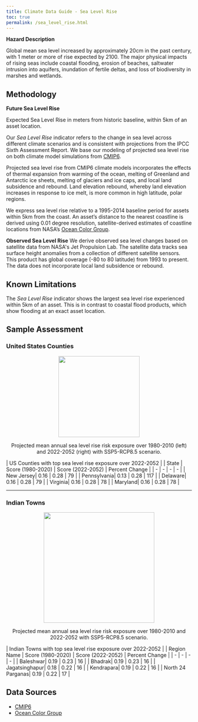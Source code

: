 ```yaml
---
title: Climate Data Guide - Sea Level Rise
toc: true
permalink: /sea_level_rise.html
---
```


**Hazard Description**

Global mean sea level increased by approximately 20cm in the past century, with 1 meter or more of rise expected by 2100. The major physical impacts of rising seas include coastal flooding, erosion of beaches, saltwater intrusion into aquifers, inundation of fertile deltas, and loss of biodiversity in marshes and wetlands.

## Methodology
**Future Sea Level Rise** 

Expected Sea Level Rise in meters from historic baseline, within 5km of an asset location.

Our <i>Sea Level Rise</i> indicator refers to the change in sea level across different climate scenarios and is consistent with projections from the IPCC Sixth Assessment Report. We base our modeling of projected sea level rise on both climate model simulations from [CMIP6](https://www.wcrp-climate.org/wgcm-cmip/wgcm-cmip6). 

Projected sea level rise from CMIP6 climate models incorporates the effects of thermal expansion from warming of the ocean, melting of Greenland and Antarctic ice sheets, melting of glaciers and ice caps, and local land subsidence and rebound. Land elevation rebound, whereby land elevation increases in response to ice melt, is more common in high latitude, polar regions.  

We express sea level rise relative to a 1995-2014 baseline period for assets within 5km from the coast. An asset’s distance to the nearest coastline is derived using 0.01 degree resolution, satellite-derived estimates of coastline locations from NASA’s [Ocean Color Group](https://oceancolor.gsfc.nasa.gov/docs/distfromcoast/).

**Observed Sea Level Rise**
We derive observed sea level changes based on satellite data from NASA's Jet Propulsion Lab. The satellite data tracks sea surface height anomalies from a collection of different satellite sensors. This product has global coverage (-80 to 80 latitude) from 1993 to present. The data does not incorporate local land subsidence or rebound. 

## Known Limitations
The <i>Sea Level Rise</i> indicator shows the largest sea level rise experienced within 5km of an asset.  This is in contrast to coastal flood products, which show flooding at an exact asset location. 

## Sample Assessment
### United States Counties
<p align="center">
<img height="220" src="assets/images/dataguide/SLR_usa_1980_2020_v_2022-2052.png">
</p>

<p align="center">
Projected mean annual sea level rise risk exposure over 1980-2010 (left) and 2022-2052 (right) with SSP5-RCP8.5 scenario.
</p>

| US Counties with top sea level rise exposure over 2022-2052 |
| State | Score (1980-2020) | Score (2022-2052) | Percent Change | 
| - | - | - | - |
| New Jersey| 0.16 | 0.28 | 79 |
| Pennsylvania| 0.13 | 0.28 | 117 |
| Delaware| 0.16 | 0.28 | 79 |
| Virginia| 0.16 | 0.28 | 78 |
| Maryland| 0.16 | 0.28 | 78 |

<hr>

### Indian Towns

<p align="center">
<img height="300" src="assets/images/dataguide/SLR_india_1980_2020_v_2022-2052.png">
</p>

<p align="center">
Projected mean annual sea level rise risk exposure over 1980-2010 and 2022-2052 with SSP5-RCP8.5 scenario.
</p>

| Indian Towns with top sea level rise exposure over 2022-2052 |
| Region Name | Score (1980-2020) | Score (2022-2052) | Percent Change | 
| - | - | - | - |
| Baleshwar| 0.19 | 0.23 | 16 |
| Bhadrak| 0.19 | 0.23 | 16 |
| Jagatsinghapur| 0.18 | 0.22 | 16 |
| Kendrapara| 0.19 | 0.22 | 16 |
| North 24 Parganas| 0.19 | 0.22 | 17 |


## Data Sources
- [CMIP6](https://www.wcrp-climate.org/wgcm-cmip/wgcm-cmip6)
- [Ocean Color Group](https://oceancolor.gsfc.nasa.gov/docs/distfromcoast/)
